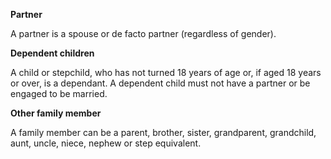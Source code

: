 **Partner**

A partner is a spouse or de facto partner (regardless of gender).

**Dependent children**

A child or stepchild, who has not turned 18 years of age or, if aged 18 years or over, is a dependant. A dependent child must not have a partner or be engaged to be married.

**Other family member**

A family member can be a parent, brother, sister, grandparent, grandchild, aunt, uncle, niece, nephew or step equivalent.
